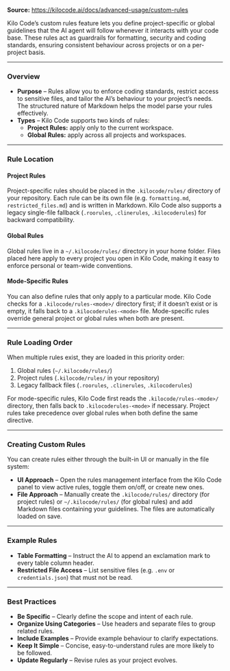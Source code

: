 **Source:** https://kilocode.ai/docs/advanced-usage/custom-rules

Kilo Code’s custom rules feature lets you define project-specific or global guidelines that the AI agent will follow whenever it interacts with your code base. These rules act as guardrails for formatting, security and coding standards, ensuring consistent behaviour across projects or on a per-project basis.

---

### Overview

-   **Purpose** – Rules allow you to enforce coding standards, restrict access to sensitive files, and tailor the AI’s behaviour to your project’s needs. The structured nature of Markdown helps the model parse your rules effectively.
-   **Types** – Kilo Code supports two kinds of rules:
    -   **Project Rules:** apply only to the current workspace.
    -   **Global Rules:** apply across all projects and workspaces.

---

### Rule Location

#### Project Rules

Project-specific rules should be placed in the `.kilocode/rules/` directory of your repository. Each rule can be its own file (e.g. `formatting.md`, `restricted_files.md`) and is written in Markdown. Kilo Code also supports a legacy single-file fallback (`.roorules`, `.clinerules`, `.kilocoderules`) for backward compatibility.

#### Global Rules

Global rules live in a `~/.kilocode/rules/` directory in your home folder. Files placed here apply to every project you open in Kilo Code, making it easy to enforce personal or team-wide conventions.

#### Mode-Specific Rules

You can also define rules that only apply to a particular mode. Kilo Code checks for a `.kilocode/rules-<mode>/` directory first; if it doesn’t exist or is empty, it falls back to a `.kilocoderules-<mode>` file. Mode-specific rules override general project or global rules when both are present.

---

### Rule Loading Order

When multiple rules exist, they are loaded in this priority order:

1.  Global rules (`~/.kilocode/rules/`)
2.  Project rules (`.kilocode/rules/` in your repository)
3.  Legacy fallback files (`.roorules`, `.clinerules`, `.kilocoderules`)

For mode-specific rules, Kilo Code first reads the `.kilocode/rules-<mode>/` directory, then falls back to `.kilocoderules-<mode>` if necessary. Project rules take precedence over global rules when both define the same directive.

---

### Creating Custom Rules

You can create rules either through the built-in UI or manually in the file system:

-   **UI Approach** – Open the rules management interface from the Kilo Code panel to view active rules, toggle them on/off, or create new ones.
-   **File Approach** – Manually create the `.kilocode/rules/` directory (for project rules) or `~/.kilocode/rules/` (for global rules) and add Markdown files containing your guidelines. The files are automatically loaded on save.

---

### Example Rules

-   **Table Formatting** – Instruct the AI to append an exclamation mark to every table column header.
-   **Restricted File Access** – List sensitive files (e.g. `.env` or `credentials.json`) that must not be read.

---

### Best Practices

-   **Be Specific** – Clearly define the scope and intent of each rule.
-   **Organize Using Categories** – Use headers and separate files to group related rules.
-   **Include Examples** – Provide example behaviour to clarify expectations.
-   **Keep It Simple** – Concise, easy-to-understand rules are more likely to be followed.
-   **Update Regularly** – Revise rules as your project evolves.
